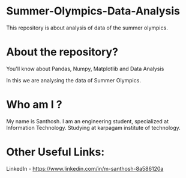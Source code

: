 # Summer-Olympics-Data-Analysis
This repository is about analysis of data of the summer olympics.


# About the repository?

You'll know about Pandas, Numpy, Matplotlib and Data Analysis 

In this we are analysing the data of Summer Olympics.


# Who am I ?

My name is Santhosh. I am an engineering student, specialized at Information Technology. Studying at karpagam institute of technology. 


# Other Useful Links: 

LinkedIn - https://www.linkedin.com/in/m-santhosh-8a586120a
